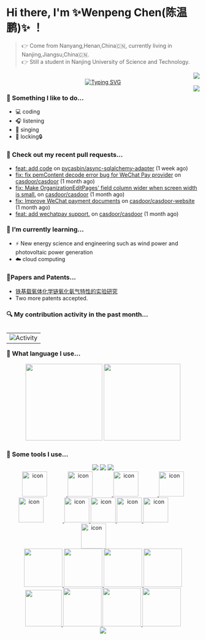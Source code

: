 # Hi there, I'm ✨Wenpeng Chen(陈温鹏)✨ ！

> 👉 Come from Nanyang,Henan,China🇨🇳, currently living in Nanjing,Jiangsu,China🇨🇳.  
> 👉 Still a student in Nanjing University of Science and Technology.  

<div align="right"> <img src="https://visitor-badge.glitch.me/badge?page_id=Wrapping-2000" /> </div>

<div align="center">
  <a href="https://www.runoob.com/go/go-tutorial.html">
    <img src="https://readme-typing-svg.demolab.com?font=Fira+Code&pause=1000&width=435&lines=fmt.Println(%22Hello%2C%20World%22)&center=true&size=27" alt="Typing SVG" />
  </a>
</div>

<img align="right" src="https://github-readme-stats.vercel.app/api?username=Wrapping-2000&show_icons=true&icon_color=9932cd&text_color=a8a8a8&bg_color=13161B&hide_title=false&hide_border=true" />

### 🌈 Something I like to do...
- 💻 coding
- 🎧 listening
- 🎤 singing
- 💃 locking🔒

### 🔨 Check out my recent pull requests...

- [feat: add code](https://github.com/pycasbin/async-sqlalchemy-adapter/pull/3) on [pycasbin/async-sqlalchemy-adapter](https://github.com/pycasbin/async-sqlalchemy-adapter) (1 week ago)
- [fix: fix pemContent decode error bug for WeChat Pay provider](https://github.com/casdoor/casdoor/pull/1751) on [casdoor/casdoor](https://github.com/casdoor/casdoor) (1 month ago)
- [fix: Make OrganizationEditPages&#39; field column wider when screen width is small.](https://github.com/casdoor/casdoor/pull/1725) on [casdoor/casdoor](https://github.com/casdoor/casdoor) (1 month ago)
- [fix: Improve WeChat payment documents](https://github.com/casdoor/casdoor-website/pull/456) on [casdoor/casdoor-website](https://github.com/casdoor/casdoor-website) (1 month ago)
- [feat: add wechatpay support.](https://github.com/casdoor/casdoor/pull/1710) on [casdoor/casdoor](https://github.com/casdoor/casdoor) (1 month ago)

### 🌱 I’m currently learning...
- ⚡️ New energy science and engineering such as wind power and photovoltaic power generation
- ☁️ cloud computing

### 📃Papers and Patents... 
- [铁基载氧体化学链氧化氨气特性的实验研究](https://xueshu.baidu.com/usercenter/paper/show?paperid=1p7m0c40dn1a04e0491y08w09j317716&site=xueshu_se)
- Two more patents accepted.

### 🔍 My contribution activity in the past month...
<table align="right">
  <tr>
    <td><img src="https://github-readme-activity-graph.cyclic.app/graph?username=Wrapping-2000&theme=xcode&bg_color=FF000000&hide_border=true" alt="Activity"/></td>
  </tr>
</table>

### 📝 What language I use...
<div align="center">
  <img height="200" src="https://github-readme-stats-git-masterrstaa-rickstaa.vercel.app/api/top-langs/?username=Wrapping-2000&hide_title=false&hide_border=true&layout=compact&langs_count=6&text_color=a8a8a8&icon_color=9932cd&bg_color=13161B" />
  <a href="https://leetcode.cn/problemset/all/" >
    <img height="200" src="https://img-blog.csdnimg.cn/11430e63c9bb407ca0a2fa3edd2939b4.gif" />
  </a>
</div>

  
  

### 🔧 Some tools I use...
<div align="center" >

  <div align="center" >
    <a href="https://www.apple.com.cn/"><img src="https://shields.io/badge/macOS-1E2021?logo=apple&style=flat" /></a>
    <a href="https://www.apple.com.cn/"><img src="https://shields.io/badge/iOS-1E2021?logo=apple&style=flat" /></a>
    <a href="https://www.microsoft.com/zh-cn/windows/"><img src="https://img.shields.io/badge/Windows-0078D6?logo=windows&logoColor=fff&style=flat" /></a>
  </div>
  
  <div align="center" >
    <a href="https://kubernetes.io/zh-cn/" >
      <img src="https://techstack-generator.vercel.app/kubernetes-icon.svg" alt="icon" width="65" style="width: 65px; height: 65px; margin-right: 50px; margin-bottom: 0px;" />
    </a>
    <a href="https://developer.mozilla.org/zh-CN/docs/Web/JavaScript" >
      <img src="https://techstack-generator.vercel.app/js-icon.svg" alt="icon" width="65" style="width: 65px; height: 65px; margin-right: 50px; margin-bottom: 0px;" />
    </a>
    <a href="https://www.mysql.com/" >
      <img src="https://techstack-generator.vercel.app/mysql-icon.svg" alt="icon" width="65" style="width: 65px; height: 65px; margin-right: 50px; margin-bottom: 0px;" />
    </a>
    <a href="https://webpack.docschina.org/" >
      <img src="https://techstack-generator.vercel.app/webpack-icon.svg" alt="icon" width="65" style="width: 65px; height: 65px; margin-right: 0px; margin-bottom: 0px;" />
    </a>
    <a href="https://www.docker.com/why-docker/" >
      <img src="https://techstack-generator.vercel.app/docker-icon.svg" alt="icon" width="65" style="width: 65px; height: 65px; margin-right: 50px; margin-bottom: 0px;" /> 
    </a>
    <a href="https://cplusplus.com/" >
      <img src="https://techstack-generator.vercel.app/cpp-icon.svg" alt="icon" width="65" style="width: 65px; height: 65px; margin-right: 0px; margin-bottom: 0px;" />
    </a>
    <a href="https://www.java.com/zh-CN/" >
      <img src="https://techstack-generator.vercel.app/java-icon.svg" alt="icon" width="65" style="width: 65px; height: 65px; margin-right: 0px; margin-bottom: 0px;" />
    </a>
    <a href="https://zh-hans.eslint.org/" >
      <img src="https://techstack-generator.vercel.app/eslint-icon.svg" alt="icon" width="65" style="width: 65px; height: 65px; margin-right: 0px; margin-bottom: 0px;" />
    </a>
    <a href="https://docs.djangoproject.com/zh-hans/4.1/" >
      <img src="https://techstack-generator.vercel.app/django-icon.svg" alt="icon" width="65" style="width: 65px; height: 65px; margin-right: 50px; margin-bottom: 0px;" />
    </a>
    <a href="https://www.tslang.cn/" >
      <img src="https://techstack-generator.vercel.app/ts-icon.svg" alt="icon" width="65" style="width: 65px; height: 65px; margin-right: 50px; margin-bottom: 0px;" />
    </a>
  </div>

  <div align="center" >
    <a href="https://www.w3.org/html/zh/" >
      <img height="100" width="100" src="https://img-blog.csdnimg.cn/ae0533a463234d8b8d430fa22171b85d.webp">
    </a>
    <a href="https://www.w3.org/Style/CSS/Overview.en.html" >
      <img height="100" width="100" src="https://img-blog.csdnimg.cn/9d7a40c188f4480eae1dbf8b2282dc5c.webp">
    </a>
    <a href="https://code.visualstudio.com/" >
      <img height="100" width="100" src="https://img-blog.csdnimg.cn/b974d57972a341f4bbe45fdda327e6e1.webp">
    </a>
    <a href="https://react.dev/" >
      <img height="100" width="100" src="https://img-blog.csdnimg.cn/877b291e8ddd433e9f3d8544271194c9.webp">
    </a>
    <a href="https://cn.vuejs.org/" >
      <img height="95" width="95" src="https://img-blog.csdnimg.cn/143381e58c1047ff9ca5027530e21a2c.webp">
    </a>
    <a href="https://www.python.org/" >
      <img height="100" width="100" src="https://img-blog.csdnimg.cn/1418cc83015e423e86b7ba697dbae607.webp">
    </a>
    <a href="https://developer.mozilla.org/zh-CN/docs/Web/JavaScript" >
      <img height="100" width="100" src="https://img-blog.csdnimg.cn/fab97832810545aa9bb9d19f94c944e2.webp">
    </a>
    <a href="https://github.com/" >
      <img height="100" width="100" src="https://img-blog.csdnimg.cn/d222be657bca4494a4f1a7bd0cce978c.webp">
    </a>
  </div>

  <a href="https://xclient.info/s/c/dev/" >
    <img src="https://img-blog.csdnimg.cn/21809547ef714ab38b6d68315a63768e.png" /></div>
  </a>
</div>

